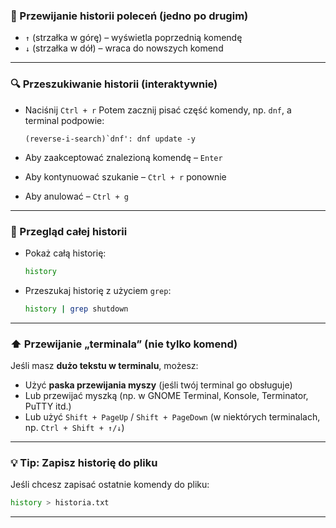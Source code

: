 ### 🔼 Przewijanie historii poleceń (jedno po drugim)

* `↑` (strzałka w górę) – wyświetla poprzednią komendę
* `↓` (strzałka w dół) – wraca do nowszych komend

---

### 🔍 Przeszukiwanie historii (interaktywnie)

* Naciśnij `Ctrl + r`
  Potem zacznij pisać część komendy, np. `dnf`, a terminal podpowie:

  ```
  (reverse-i-search)`dnf': dnf update -y
  ```

* Aby zaakceptować znalezioną komendę – `Enter`

* Aby kontynuować szukanie – `Ctrl + r` ponownie

* Aby anulować – `Ctrl + g`

---

### 📜 Przegląd całej historii

* Pokaż całą historię:

  ```bash
  history
  ```

* Przeszukaj historię z użyciem `grep`:

  ```bash
  history | grep shutdown
  ```

---

### ⬆️ Przewijanie „terminala” (nie tylko komend)

Jeśli masz **dużo tekstu w terminalu**, możesz:

* Użyć **paska przewijania myszy** (jeśli twój terminal go obsługuje)
* Lub przewijać myszką (np. w GNOME Terminal, Konsole, Terminator, PuTTY itd.)
* Lub użyć `Shift + PageUp` / `Shift + PageDown`
  (w niektórych terminalach, np. `Ctrl + Shift + ↑/↓`)

---

### 💡 Tip: Zapisz historię do pliku

Jeśli chcesz zapisać ostatnie komendy do pliku:

```bash
history > historia.txt
```

---
